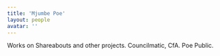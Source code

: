 ```yaml
---
title: 'Mjumbe Poe'
layout: people
avatar: ''
---
```


Works on Shareabouts and other projects. Councilmatic, CfA. Poe Public.
